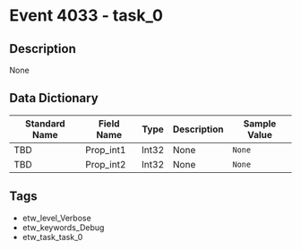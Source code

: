 # Event 4033 - task_0

## Description
None

## Data Dictionary
|Standard Name|Field Name|Type|Description|Sample Value|
|---|---|---|---|---|
|TBD|Prop_int1|Int32|None|`None`|
|TBD|Prop_int2|Int32|None|`None`|

## Tags
* etw_level_Verbose
* etw_keywords_Debug
* etw_task_task_0